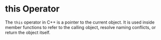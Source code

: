 # this Operator

The `this` operator in C++ is a pointer to the current object. It is used inside member functions to refer to the calling object, resolve naming conflicts, or return the object itself. 